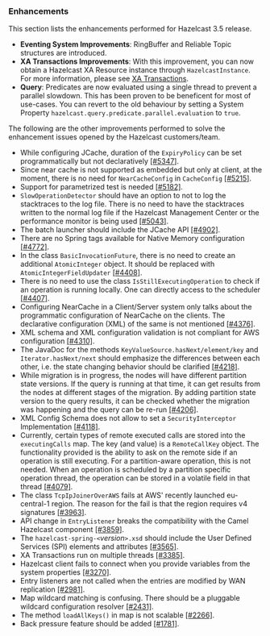 
### Enhancements

This section lists the enhancements performed for Hazelcast 3.5 release.

- **Eventing System Improvements**: RingBuffer and Reliable Topic structures are introduced.
- **XA Transactions Improvements**: With this improvement, you can now obtain a Hazelcast XA Resource instance through `HazelcastInstance`. For more information, please see [XA Transactions](#xa-transactions).
- **Query**: Predicates are now evaluated using a single thread to prevent a parallel slowdown. This has been proven to be beneficent for most of use-cases. You can revert to the old behaviour by setting a System Property `hazelcast.query.predicate.parallel.evaluation` to `true`.

The following are the other improvements performed to solve the enhancement issues opened by the Hazelcast customers/team.
 
- While configuring JCache, duration of the `ExpiryPolicy` can be set programmatically but not declaratively [[#5347]](https://github.com/hazelcast/hazelcast/issues/5347).
- Since near cache is not supported as embedded but only at client, at the moment, there is no need for `NearCacheConfig` in `CacheConfig` [[#5215]](https://github.com/hazelcast/hazelcast/issues/5215).
- Support for parametrized test is needed [[#5182]](https://github.com/hazelcast/hazelcast/issues/5182).
- `SlowOperationDetector` should have an option to not to log the stacktraces to the log file. There is no need to have the stacktraces written to the normal log file if the Hazelcast Management Center or the performance monitor is being used [[#5043]](https://github.com/hazelcast/hazelcast/issues/5043).
- The batch launcher should include the JCache API [[#4902]](https://github.com/hazelcast/hazelcast/issues/4902).
- There are no Spring tags available for Native Memory configuration [[#4772]](https://github.com/hazelcast/hazelcast/issues/4772).
- In the class `BasicInvocationFuture`, there is no need to create an additional `AtomicInteger` object. It should be
replaced with `AtomicIntegerFieldUpdater` [[#4408]](https://github.com/hazelcast/hazelcast/issues/4408).
- There is no need to use the class `IsStillExecutingOperation` to check if an operation is running locally. One
can directly access to the scheduler [[#4407]](https://github.com/hazelcast/hazelcast/issues/4407).
- Configuring NearCache in a Client/Server system only talks about the programmatic configuration of NearCache on the clients. The declarative configuration (XML) of the same is not mentioned [[#4376]](https://github.com/hazelcast/hazelcast/issues/4376).
- XML schema and XML configuration validation is not compliant for AWS configuration [[#4310]](https://github.com/hazelcast/hazelcast/issues/4310).
- The JavaDoc for the methods `KeyValueSource.hasNext/element/key` and `Iterator.hasNext/next` should emphasize the differences between each other, i.e. the state changing behavior should be clarified [[#4218]](https://github.com/hazelcast/hazelcast/issues/4218).
- While migration is in progress, the nodes will have different partition state versions. If the query is running
at that time, it can get results from the nodes at different stages of the migration. By adding partition state
version to the query results, it can be checked whether the migration was happening and the query can be
re-run [[#4206]](https://github.com/hazelcast/hazelcast/issues/4206).
- XML Config Schema does not allow to set a `SecurityInterceptor`
Implementation [[#4118]](https://github.com/hazelcast/hazelcast/issues/4118).
- Currently, certain types of remote executed calls are stored into the `executingCalls` map. The key
(and value) is a `RemoteCallKey` object. The functionality provided is the ability to ask on the remote side
if an operation is still executing. For a partition-aware operation, this is not needed. When an operation is
scheduled by a partition specific operation thread, the operation can be stored in a volatile field in that
thread [[#4079]](https://github.com/hazelcast/hazelcast/issues/4079).
- The class `TcpIpJoinerOverAWS` fails at AWS' recently launched eu-central-1 region. The reason for the fail is that the region requires v4 signatures [[#3963]](https://github.com/hazelcast/hazelcast/issues/3963).
- API change in `EntryListener` breaks the compatibility with the Camel Hazelcast component [[#3859]](https://github.com/hazelcast/hazelcast/issues/3859).
- The `hazelcast-spring-<`*version*`>.xsd` should include the User Defined Services (SPI) elements and
attributes [[#3565]](https://github.com/hazelcast/hazelcast/issues/3565).
- XA Transactions run on multiple threads [[#3385]](https://github.com/hazelcast/hazelcast/issues/3385).
- Hazelcast client fails to connect when you provide variables from the system properties [[#3270]](https://github.com/hazelcast/hazelcast/issues/3270).
- Entry listeners are not called when the entries are modified by WAN replication [[#2981]](https://github.com/hazelcast/hazelcast/issues/2981).
- Map wildcard matching is confusing. There should be a pluggable wildcard configuration
resolver [[#2431]](https://github.com/hazelcast/hazelcast/issues/2431).
- The method `loadAllKeys()` in map is not scalable [[#2266]](https://github.com/hazelcast/hazelcast/issues/2266).
- Back pressure feature should be added [[#1781]](https://github.com/hazelcast/hazelcast/issues/1781).

